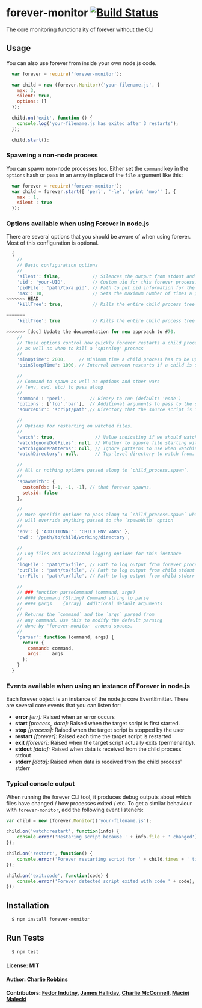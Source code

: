 # forever-monitor [![Build Status](https://secure.travis-ci.org/nodejitsu/forever-monitor.png)](http://travis-ci.org/nodejitsu/forever-monitor)

The core monitoring functionality of forever without the CLI

## Usage
You can also use forever from inside your own node.js code.

``` js
  var forever = require('forever-monitor');

  var child = new (forever.Monitor)('your-filename.js', {
    max: 3,
    silent: true,
    options: []
  });

  child.on('exit', function () {
    console.log('your-filename.js has exited after 3 restarts');
  });

  child.start();
```

### Spawning a non-node process
You can spawn non-node processes too. Either set the `command` key in the
`options` hash or pass in an `Array` in place of the `file` argument like this:

``` js
  var forever = require('forever-monitor');
  var child = forever.start([ 'perl', '-le', 'print "moo"' ], {
    max : 1,
    silent : true
  });
```

### Options available when using Forever in node.js
There are several options that you should be aware of when using forever. Most of this configuration is optional.

``` js
  {
    //
    // Basic configuration options
    //
    'silent': false,            // Silences the output from stdout and stderr in the parent process
    'uid': 'your-UID',          // Custom uid for this forever process. (default: autogen)
    'pidFile': 'path/to/a.pid', // Path to put pid information for the process(es) started
    'max': 10,                  // Sets the maximum number of times a given script should run
<<<<<<< HEAD
    'killTree': true,           // Kills the entire child process tree on `exit`

=======
    'killTree': true            // Kills the entire child process tree on `exit`

>>>>>>> [doc] Update the documentation for new approach to #70.
    //
    // These options control how quickly forever restarts a child process
    // as well as when to kill a "spinning" process
    //
    'minUptime': 2000,     // Minimum time a child process has to be up. Forever will 'exit' otherwise.
    'spinSleepTime': 1000, // Interval between restarts if a child is spinning (i.e. alive < minUptime).

    //
    // Command to spawn as well as options and other vars
    // (env, cwd, etc) to pass along
    //
    'command': 'perl',         // Binary to run (default: 'node')
    'options': ['foo','bar'],  // Additional arguments to pass to the script,
    'sourceDir': 'script/path',// Directory that the source script is in

    //
    // Options for restarting on watched files.
    //
    'watch': true,               // Value indicating if we should watch files.
    'watchIgnoreDotFiles': null, // Whether to ignore file starting with a '.'
    'watchIgnorePatterns': null, // Ignore patterns to use when watching files.
    'watchDirectory': null,      // Top-level directory to watch from.

    //
    // All or nothing options passed along to `child_process.spawn`.
    //
    'spawnWith': {
      customFds: [-1, -1, -1], // that forever spawns.
      setsid: false
    },

    //
    // More specific options to pass along to `child_process.spawn` which
    // will override anything passed to the `spawnWith` option
    //
    'env': { 'ADDITIONAL': 'CHILD ENV VARS' },
    'cwd': '/path/to/child/working/directory',

    //
    // Log files and associated logging options for this instance
    //
    'logFile': 'path/to/file', // Path to log output from forever process (when daemonized)
    'outFile': 'path/to/file', // Path to log output from child stdout
    'errFile': 'path/to/file', // Path to log output from child stderr

    //
    // ### function parseCommand (command, args)
    // #### @command {String} Command string to parse
    // #### @args    {Array}  Additional default arguments
    //
    // Returns the `command` and the `args` parsed from
    // any command. Use this to modify the default parsing
    // done by 'forever-monitor' around spaces.
    //
    'parser': function (command, args) {
      return {
        command: command,
        args:    args
      };
    }
  }
```

### Events available when using an instance of Forever in node.js
Each forever object is an instance of the node.js core EventEmitter. There are several core events that you can listen for:

* **error**   _[err]:_             Raised when an error occurs
* **start**   _[process, data]:_   Raised when the target script is first started.
* **stop**    _[process]:_         Raised when the target script is stopped by the user
* **restart** _[forever]:_         Raised each time the target script is restarted
* **exit**    _[forever]:_         Raised when the target script actually exits (permenantly).
* **stdout**  _[data]:_            Raised when data is received from the child process' stdout
* **stderr**  _[data]:_            Raised when data is received from the child process' stderr

### Typical console output

When running the forever CLI tool, it produces debug outputs about which files have changed / how processes exited / etc. To get a similar behaviour with `forever-monitor`, add the following event listeners:

```js
var child = new (forever.Monitor)('your-filename.js');

child.on('watch:restart', function(info) {
    console.error('Restaring script because ' + info.file + ' changed');
});

child.on('restart', function() {
    console.error('Forever restarting script for ' + child.times + ' time');
});

child.on('exit:code', function(code) {
    console.error('Forever detected script exited with code ' + code);
});
```

## Installation

``` bash
  $ npm install forever-monitor
```

## Run Tests

``` bash
  $ npm test
```

#### License: MIT
#### Author: [Charlie Robbins](http://github.com/indexzero)
#### Contributors: [Fedor Indutny](http://github.com/indutny), [James Halliday](http://substack.net/), [Charlie McConnell](http://github.com/avianflu), [Maciej Malecki](http://github.com/mmalecki)
